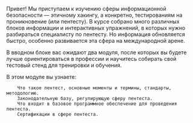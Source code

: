 Привет! Мы приступаем к изучению сферы информационной безопасности — этичному хакингу, а конкретно, тестированиям на проникновение (или пентесту). В курсе собрано много различных блоков информации и интерактивных упражнений, в которых нужно разбираться специалисту по пентесту. Но информация обновляется быстро, особенно развивается эта сфера на международной арене.

В вводном блоке вас ожидают два модуля, после которых вы будете лучше ориентироваться в профессии и научитесь собирать свой тестовый стенд для тренировки и обучения.

В этом модуле вы узнаете:

        Что такое пентест, основные моменты и термины, стандарты, методологию.
        Законодательную базу, регулирующую сферу пентеста.
        Что входит в базовое программное обеспечение для проведения пентеста.
        Сертификации в сфере пентеста.
